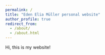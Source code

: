 ```yaml
---
permalink: /
title: "Eden Elia Müller personal website"
author_profile: true
redirect_from: 
  - /about/
  - /about.html
---
```

Hi, this is my website!

